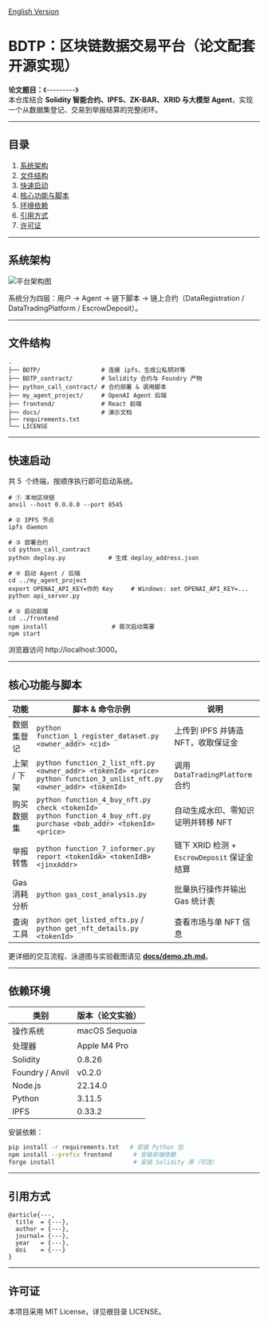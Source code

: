 <a href = "./readme.md">English Version</a>

# BDTP：区块链数据交易平台（论文配套开源实现）

**论文题目：**《---------》  
本仓库结合 **Solidity 智能合约、IPFS、ZK-BAR、XRID 与大模型 Agent**，实现一个从数据集登记、交易到举报结算的完整闭环。

---

## 目录

1. [系统架构](#系统架构)
2. [文件结构](#文件结构)
3. [快速启动](#快速启动)
4. [核心功能与脚本](#核心功能与脚本)
5. [环境依赖](#环境依赖)
6. [引用方式](#引用方式)
7. [许可证](#许可证)

---

## 系统架构

![平台架构图](docs/imgs/数据交易平台架构.bmp)

系统分为四层：用户 → Agent → 链下脚本 → 链上合约（DataRegistration / DataTradingPlatform / EscrowDeposit）。

---

## 文件结构

```text
.
├── BDTP/                 # 连接 ipfs、生成公私钥对等
├── BDTP_contract/        # Solidity 合约与 Foundry 产物
├── python_call_contract/ # 合约部署 & 调用脚本
├── my_agent_project/     # OpenAI Agent 后端
├── frontend/             # React 前端
├── docs/                 # 演示文档
├── requirements.txt
└── LICENSE
```

---

## 快速启动

共 5  个终端，按顺序执行即可启动系统。

```
# ① 本地区块链
anvil --host 0.0.0.0 --port 8545

# ② IPFS 节点
ipfs daemon

# ③ 部署合约
cd python_call_contract
python deploy.py            # 生成 deploy_address.json

# ④ 启动 Agent / 后端
cd ../my_agent_project
export OPENAI_API_KEY=你的 Key     # Windows: set OPENAI_API_KEY=...
python api_server.py

# ⑤ 启动前端
cd ../frontend
npm install                  # 首次启动需要
npm start
```

浏览器访问 http://localhost:3000。

---

## 核心功能与脚本

| 功能         | 脚本 & 命令示例                                                                                                            | 说明                                        |
| ------------ | -------------------------------------------------------------------------------------------------------------------------- | ------------------------------------------- |
| 数据集登记   | `python function_1_register_dataset.py <owner_addr> <cid>`                                                                 | 上传到 IPFS 并铸造 NFT，收取保证金          |
| 上架 / 下架  | `python function_2_list_nft.py <owner_addr> <tokenId> <price>`<br>`python function_3_unlist_nft.py <owner_addr> <tokenId>` | 调用 `DataTradingPlatform` 合约             |
| 购买数据集   | `python function_4_buy_nft.py check <tokenId>`<br>`python function_4_buy_nft.py purchase <bob_addr> <tokenId> <price>`     | 自动生成水印、零知识证明并转移 NFT          |
| 举报转售     | `python function_7_informer.py report <tokenIdA> <tokenIdB> <jinxAddr>`                                                    | 链下 XRID 检测 + `EscrowDeposit` 保证金结算 |
| Gas 消耗分析 | `python gas_cost_analysis.py`                                                                                              | 批量执行操作并输出 Gas 统计表               |
| 查询工具     | `python get_listed_nfts.py` / `python get_nft_details.py <tokenId>`                                                        | 查看市场与单 NFT 信息                       |

更详细的交互流程、泳道图与实验截图请见 **[docs/demo.zh.md](docs/demo.zh.md)**。

---

## 依赖环境

| 类别            | 版本（论文实验） |
| --------------- | ---------------- |
| 操作系统        | macOS Sequoia    |
| 处理器          | Apple M4 Pro     |
| Solidity        | 0.8.26           |
| Foundry / Anvil | v0.2.0           |
| Node.js         | 22.14.0          |
| Python          | 3.11.5           |
| IPFS            | 0.33.2           |

安装依赖：

```bash
pip install -r requirements.txt   # 安装 Python 包
npm install --prefix frontend      # 安装前端依赖
forge install                      # 安装 Solidity 库（可选）
```

---

## 引用方式

```
@article{---,
  title  = {---},
  author = {---},
  journal= {---},
  year   = {---},
  doi    = {---}
}
```

---

## 许可证

本项目采用 MIT License，详见根目录 LICENSE。
